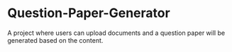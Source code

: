 # Question-Paper-Generator
A project where users can upload documents and a question paper will be generated based on the content.
